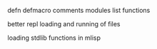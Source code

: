 defn
defmacro
comments
modules
list functions

better repl
loading and running of files

loading stdlib functions in mlisp
